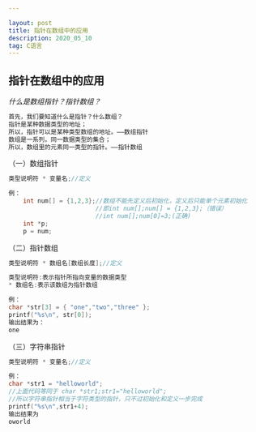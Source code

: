 ```yaml
---

layout: post
title: 指针在数组中的应用
description: 2020_05_10
tag: C语言
---
```


## 指针在数组中的应用
*什么是数组指针？指针数组？*
```c
首先，我们要知道什么是指针？什么数组？
指针是某种数据类型的地址；
所以，指针可以是某种类型数组的地址。——数组指针
数组是一系列，同一数据类型的集合；
所以，数组里的元素同一类型的指针。——指针数组

```

（一）数组指针
```c
类型说明符 * 变量名;//定义
```
```c
例：
	int num[] = {1,2,3};//数组不能先定义后初始化，定义后只能单个元素初始化	
						//即int num[];num[] = {1,2,3};（错误）
						//int num[];num[0]=3;(正确)
	int *p;
	p = num;
```

（二）指针数组
```c
类型说明符 * 数组名[数组长度];//定义

类型说明符:表示指针所指向变量的数据类型
* 数组名:表示该数组为指针数组

```

```c
例：
char *str[3] = { "one","two","three" };
printf("%s\n", str[0]);
输出结果为：
one
```

（三）字符串指针

```c
类型说明符 * 变量名;//定义
```

```c
例：
char *str1 = "helloworld";
//上面代码等同于 char *str1;str1="helloworld";
//所以字符串指针相当于字符类型的指针，只不过初始化和定义一步完成
printf("%s\n",str1+4);
输出结果为
oworld
```
